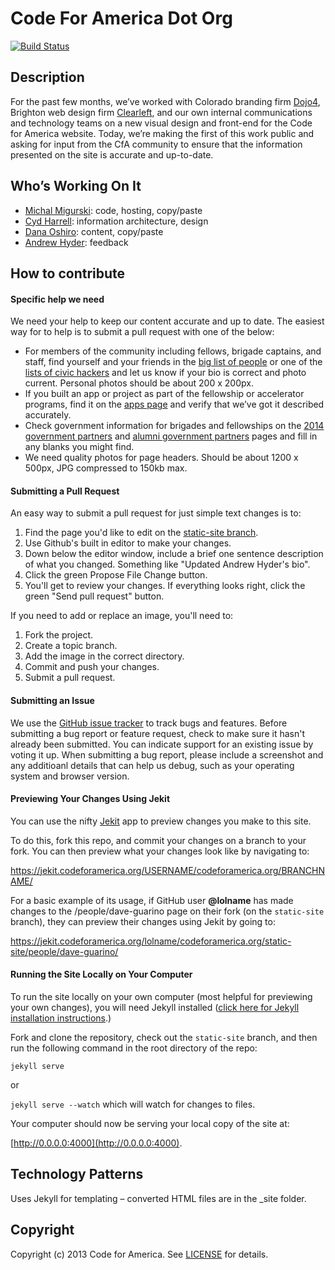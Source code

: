 Code For America Dot Org
========================

[![Build Status](https://travis-ci.org/codeforamerica/codeforamerica.org.png?branch=static-site)](https://travis-ci.org/codeforamerica/codeforamerica.org)

## Description

For the past few months, we’ve worked with Colorado branding firm [Dojo4](http://dojo4.com/), Brighton web design firm [Clearleft](http://clearleft.com/), and our own internal communications and technology teams on a new visual design and front-end for the Code for America website. Today, we’re making the first of this work public and asking for input from the CfA community to ensure that the information presented on the site is accurate and up-to-date.

## Who’s Working On It

* [Michal Migurski](http://alpha.codeforamerica.org/people/michal-migurski): code, hosting, copy/paste
* [Cyd Harrell](http://alpha.codeforamerica.org/people/cyd-harrell): information architecture, design
* [Dana Oshiro](http://alpha.codeforamerica.org/people/dana-oshiro): content, copy/paste
* [Andrew Hyder](http://alpha.codeforamerica.org/people/andrew-hyder): feedback

## How to contribute

#### Specific help we need
We need your help to keep our content accurate and up to date. The easiest way for to help is to submit a pull request with one of the below: 
* For members of the community including fellows, brigade captains, and staff, find yourself and your friends in the [big list of people](http://alpha.codeforamerica.org/people/) or one of the [lists of civic hackers](http://alpha.codeforamerica.org/geeks/our-geeks/) and let us know if your bio is correct and photo current. Personal photos should be about 200 x 200px.
* If you built an app or project as part of the fellowship or accelerator programs, find it on the [apps page](http://alpha.codeforamerica.org/apps) and verify that we’ve got it described accurately.
* Check government information for brigades and fellowships on the [2014 government partners](http://alpha.codeforamerica.org/cities/2014-cities) and [alumni government partners](http://alpha.codeforamerica.org/cities/alumni) pages and fill in any blanks you might find.
* We need quality photos for page headers. Should be about 1200 x 500px, JPG compressed to 150kb max.

#### <a name="pulls"></a>Submitting a Pull Request
An easy way to submit a pull request for just simple text changes is to:

1. Find the page you'd like to edit on the [static-site branch](https://github.com/codeforamerica/codeforamerica.org/tree/static-site). 
2. Use Github's built in editor to make your changes.
3. Down below the editor window, include a brief one sentence description of what you changed. Something like "Updated Andrew Hyder's bio". 
4. Click the green Propose File Change button.  
5. You'll get to review your changes. If everything looks right, click the green "Send pull request" button.

If you need to add or replace an image, you'll need to:

1. Fork the project.
2. Create a topic branch.
3. Add the image in the correct directory.
4. Commit and push your changes.
5. Submit a pull request.

#### <a name="issues"></a>Submitting an Issue
We use the [GitHub issue tracker](https://github.com/codeforamerica/codeforamerica.org/issues) to track bugs and features. Before
submitting a bug report or feature request, check to make sure it hasn't
already been submitted. You can indicate support for an existing issue by
voting it up. When submitting a bug report, please include a screenshot and any additioanl details that can help us debug, such as your operating system and browser version.

#### Previewing Your Changes Using Jekit

You can use the nifty [Jekit](https://jekit.codeforamerica.org/) app to preview changes you make to this site.

To do this, fork this repo, and commit your changes on a branch to your fork. You can then preview what your changes look like by navigating to:

https://jekit.codeforamerica.org/USERNAME/codeforamerica.org/BRANCHNAME/

For a basic example of its usage, if GitHub user **@lolname** has made changes to the /people/dave-guarino page on their fork (on the `static-site` branch), they can preview their changes using Jekit by going to:

https://jekit.codeforamerica.org/lolname/codeforamerica.org/static-site/people/dave-guarino/

#### Running the Site Locally on Your Computer
To run the site locally on your own computer (most helpful for previewing your own changes), you will need Jekyll installed ([click here for Jekyll installation instructions](http://jekyllrb.com/docs/installation/).)

Fork and clone the repository, check out the `static-site` branch, and then run the following command in the root directory of the repo:

`jekyll serve`

or

`jekyll serve --watch` which will watch for changes to files.

Your computer should now be serving your local copy of the site at:

[http://0.0.0.0:4000](http://0.0.0.0:4000).

## Technology Patterns
Uses Jekyll for templating – converted HTML files are in the _site folder.

## <a name="copyright"></a>Copyright
Copyright (c) 2013 Code for America. See [LICENSE](https://github.com/codeforamerica/codeforamerica.org/blob/master/LICENSE) for details.
